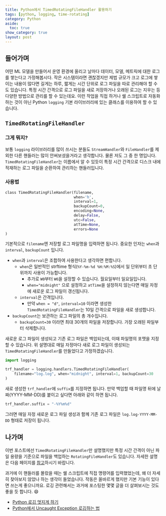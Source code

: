 ```yaml
---
title: Python에서 TimedRotatingFileHandler 활용하기
tags: [python, logging, time-rotating]
category: Python
aside:
  toc: true
show_category: true
layout: post
---
```



<!--more-->

## 들어가며

어떤 ML 모델을 만들어서 운영 환경에 올리고 날마다 데이터, 모델, 메트릭에 대한 로그를 쌓는다고 가정해봅시다. 작은 시스템이라면 괜찮겠지만 제법 규모가 크고 로그에 쌓이는 내용이 많다면 길게는 하루, 짧게는 시간 단위로 로그 파일을 따로 관리해야 할 수도 있습니다. 특정 시간 간격으로 로그 파일을 새로 저장하거나 오래된 로그는 지우는 등 다양한 방법으로 관리를 할 수 있는데요. 이런 작업을 직접 하거나 쉘 스크립트로 자동화하는 것이 아닌 Python `logging` 기본 라이브러리에 있는 클래스를 이용하여 할 수 있습니다.

## `TimedRotatingFileHandler`

### 그게 뭐지?

보통 `logging` 라이브러리를 많이 쓰시는 분들도 `StreamHandler`와 `FileHandler`를 제외한 다른 핸들러는 많이 안써보셨을거라고 생각합니다. 물론 저도 그 중 한 명입니다. `TimedRotatingFileHandler`는 이름에서 알 수 있듯이 특정 시간 간격으로 디스크 내에 적재하는 로그 파일을 순환하여 관리하는 핸들러입니다. 

### 사용법

```python
class TimedRotatingFileHandler(filename, 
                               when='h', 
                               interval=1,
                               backupCount=0,
                               encoding=None,
                               delay=False,
                               utc=False,
                               atTime=None,
                               errors=None
)
```

기본적으로 `filename`엔 저장할 로그 파일명을 입력하면 됩니다. 중요한 인자는 `when`과 `interval`, `backupCount` 입니다.

- `when`과 `interval`은 조합하여 사용한다고 생각하면 편합니다.
	- `when`은 일반적인 strftime 형식(`%Y-%m-%d %H:%M:%S`)에서 일 단위부터 초 단위까지 사용이 가능합니다.
		- 추가로 `W0`부터 `W6`을 설정할 수 있습니다. 월요일부터 일요일입니다.
		- `when="midnight"` 으로 설정하고 `atTime`을 설정하지 않는다면 매일 자정에 새로운 로그 파일이 갱신됩니다.
	- `interval`은 간격입니다.
		- 만약 `when = "d"`, `interval=10` 이라면 생성한 `TimedRotatingFileHandler`는 10일 간격으로 파일을 새로 생성합니다.
- `backupCount`는 보관하는 로그 파일의 총 개수입니다.
	- `backupCount=30` 이라면 최대 30개의 파일을 저장합니다. 가장 오래된 파일부터 삭제합니다.

새로운 로그 파일이 생성되고 기존 로그 파일은 백업되는데, 이때 파일명의 포맷을 지정할 수 있습니다. 위 설명대로 매일 자정마다 새로 로그 파일이 생성되는 `TimedRotatingFileHandler`를 만들었다고 가정하겠습니다.

```python
import logging

trf_handler = logging.handlers.TimedRotatingFileHandler(
    filename="log.log", when="midnight", interval=1, backupCount=30
)
```

새로 생성한 `trf_handler`에 `suffix`를 지정하면 됩니다. 만약 백업할 때 파일명 뒤에 날짜(YYYY-MM-DD)를 붙이고 싶다면 아래와 같이 하면 됩니다.

```python
trf_handler.suffix = "-%Y%m%d"
```

그러면 매일 자정 새로운 로그 파일 생성과 함께 기존 로그 파일은 `log.log-YYYY-MM-DD` 형태로 저장이 됩니다.

## 나가며

이번 포스트에선 `TimedRotatingFileHandler`만 설명했지만 특정 시간 간격이 아닌 파일 용량을 기준으로 파일을 백업하는 `RotatingFileHandler`도 있습니다. 자세한 설명은 다음 페이지를 [참고](https://docs.python.org/ko/3/library/logging.handlers.html#rotatingfilehandler)하시기 바랍니다.

과거에 이 핸들러를 몰랐을 때는 쉘 스크립트에 직접 명령어를 입력했었는데, 왜 더 자세히 찾아보지 않았나 하는 생각이 들었습니다. 작동은 올바르게 했지만 기본 기능이 있다면 쓰는게 좋으니까요. 로깅 관련해서는 과거에 포스팅한 몇몇 글을 더 살펴보시는 것도 좋을 듯 합니다. 😄
- [Python 로깅 멋지게 하기](https://otzslayer.github.io/python/2021/10/18/python-logging-with-rich.html)
- [Python에서 Uncaught Exception 로깅하는 법](https://otzslayer.github.io/python/2021/11/26/logging-uncaught-exception-in-python.html)